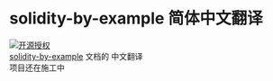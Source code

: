 # solidity-by-example 简体中文翻译
[![开源授权](https://img.shields.io/github/license/Web3-Club/solidity-by-example_Chinese)](https://github.com/Web3-Club/solidity-by-example_Chinese) <br>
[solidity-by-example](https://solidity-by-example.org/) 文档的 中文翻译<br>
项目还在施工中
